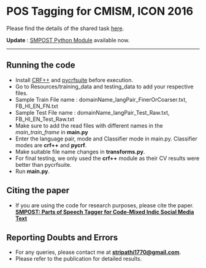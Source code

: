 POS Tagging for CMISM, ICON 2016
===================


Please find the details of the shared task [here](http://ltrc.iiit.ac.in/icon2016/).

**Update** : [SMPOST Python Module](https://gihthub.com/stripathi08/smpost) available now.

----------


Running the code
-------------
- Install [CRF++](https://taku910.github.io/crfpp/) and [pycrfsuite](https://python-crfsuite.readthedocs.io/) before execution.
- Go to Resources/training_data and testing_data to add your respective files.
- Sample Train File name : domainName_langPair_FinerOrCoarser.txt, FB_HI_EN_FN.txt
- Sample Test File name : domainName_langPair_Test_Raw.txt, FB_HI_EN_Test_Raw.txt
- Make sure to add the read files with different names in the *main_train_frame* in **main.py**
- Enter the language pair, mode and Classifier mode in main.py. Classifier modes are **crf++** and **pycrf**.
- Make suitable file name changes in **transforms.py**.
- For final testing, we only used the **crf++** module as their CV results were better than pycrfsuite.
- Run **main.py**.

Citing the paper
-------------------
- If you are using the code for research purposes, please cite the paper. [**SMPOST: Parts of Speech Tagger for Code-Mixed Indic Social Media Text**](https://arxiv.org/abs/1702.00167)

Reporting Doubts and Errors
-------------------
- For any queries, please contact me at **stripathi1770@gmail.com**.
- Please refer to the publication for detailed results.

